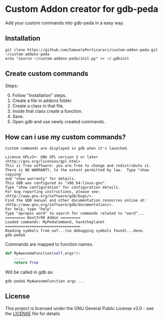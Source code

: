 # Custom Addon creator for gdb-peda 

Add your custom commands into gdb-peda in a easy way.

## Installation
```
git clone https://github.com/SamuelePerticarari/custom-addon-peda.git ~/custom-addons-peda
echo "source ~/custom-addons-peda/init.py" >> ~/.gdbinit
```

## Create custom commands
Steps:

0.  Follow "Installation" steps.
1.  Create a file in addons folder.
2.  Create a class in that file.
3.  Inside that class create a function.
4.  Save.
5.  Open gdb and use newly created commands.

## How can i use my custom commands?

`Custom commands are displayed in gdb when it's launched.`
```Copyright (C) 2018 Free Software Foundation, Inc.
License GPLv3+: GNU GPL version 3 or later <http://gnu.org/licenses/gpl.html>
This is free software: you are free to change and redistribute it.
There is NO WARRANTY, to the extent permitted by law.  Type "show copying"
and "show warranty" for details.
This GDB was configured as "x86_64-linux-gnu".
Type "show configuration" for configuration details.
For bug reporting instructions, please see:
<http://www.gnu.org/software/gdb/bugs/>.
Find the GDB manual and other documentation resources online at:
<http://www.gnu.org/software/gdb/documentation/>.
For help, type "help".
Type "apropos word" to search for commands related to "word"...
========= Dext3r98 Addon =========
Loaded commands: MyPedaCommand, hacktheplanet
==================================
Reading symbols from uaf...(no debugging symbols found)...done.
gdb-peda$ 
```

Commands are mapped to function names.

```python
def MyAwesomeFunction(self,args*):
	.....
	return True
```
Will be called in gdb as:

```gdb
gdb-peda$ MyAwesomeFunction args ...
```

## License

This project is licensed under the GNU General Public License v3.0 - see the [LICENSE](LICENSE) file for details
